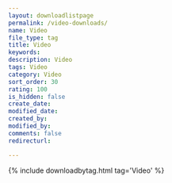 ```yaml
---
layout: downloadlistpage
permalink: /video-downloads/
name: Video
file_type: tag
title: Video
keywords:
description: Video
tags: Video
category: Video
sort_order: 30
rating: 100
is_hidden: false
create_date:
modified_date:
created_by:
modified_by:
comments: false
redirecturl:

---
```

 {% include downloadbytag.html tag='Video' %}
